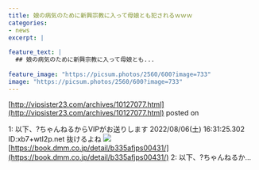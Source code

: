 ```yaml
---
title: 娘の病気のために新興宗教に入って母娘とも犯されるｗｗｗ
categories:
- news
excerpt: |
  
feature_text: |
  ## 娘の病気のために新興宗教に入って母娘とも...
  
feature_image: "https://picsum.photos/2560/600?image=733"
image: "https://picsum.photos/2560/600?image=733"
---
```


[http://vipsister23.com/archives/10127077.html](http://vipsister23.com/archives/10127077.html)
posted on 

<!--more-->

1: 以下、?ちゃんねるからVIPがお送りします 2022/08/06(土) 16:31:25.302 ID:xb7+wtI2p.net 抜けるよね ![](https://livedoor.blogimg.jp/vipsister23/imgs/d/7/d7990d37-s.jpg) [https://book.dmm.co.jp/detail/b335afjps00431/](https://book.dmm.co.jp/detail/b335afjps00431/) 2: 以下、?ちゃんねるか...
